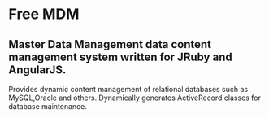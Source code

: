 # Free MDM 
## Master Data Management data content management system written for JRuby and AngularJS.  
Provides dynamic content management of relational databases such as MySQL,Oracle and others.
Dynamically generates ActiveRecord classes for database maintenance.
